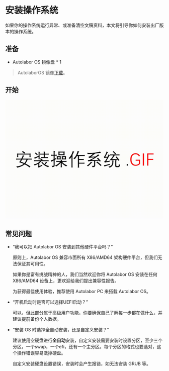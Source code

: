 # 安装操作系统

如果你的操作系统运行异常、或准备清空文稿资料，本文将引导你如何安装出厂版本的操作系统。

## 准备

* Autolabor OS 镜像盘 * 1

> AutolaborOS 镜像[下载](http://www.autolabor.com.cn/download)。

## 开始

![](imgs/install_os.gif)


## 常见问题

* “我可以把 Autolabor OS 安装到其他硬件平台吗？”

  原则上，Autolabor OS 兼容市面所有 X86/AMD64 架构硬件平台，但我们无法保证其可用性。

  如果你是富有挑战精神的人，我们当然欢迎你将 Autolabor OS 安装在任何 X86/AMD64 设备上，更欢迎给我们提出兼容性报告。

  为获得最佳使用体验，推荐使用 Autolabor PC 来搭载 Autolabor OS。

* “开机启动时是否可以选择UEFI启动？”

    可以，但此部分属于高级用户功能，你要确保自己了解每一步都在做什么，并建议提前备份个人数据。

* “安装 OS 时选择全自动安装，还是自定义安装？”

  建议使用空硬盘进行**全自动**安装，自定义安装需要安装时设置分区，至少三个分区，一个swap，一个efi，还有一个主分区。每个分区的格式也要选对，这个操作错误容易洗掉硬盘。

  自定义安装硬盘设置错误，安装时会产生报错，如无法安装 GRUB 等。
